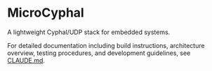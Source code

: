 # MicroCyphal

A lightweight Cyphal/UDP stack for embedded systems.

For detailed documentation including build instructions, architecture overview, testing procedures, and development guidelines, see [CLAUDE.md](CLAUDE.md).